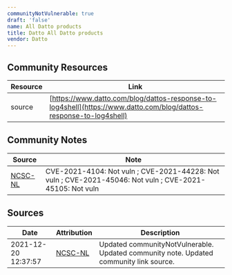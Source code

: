 ```yaml
---
communityNotVulnerable: true
draft: 'false'
name: All Datto products
title: Datto All Datto products
vendor: Datto
---
```



## Community Resources
| Resource | Link |
| --- | --- |
| source | [https://www.datto.com/blog/dattos-response-to-log4shell](https://www.datto.com/blog/dattos-response-to-log4shell) |

## Community Notes
| Source | Note |
| --- | --- |
| [NCSC-NL](https://github.com/NCSC-NL/log4shell/blob/main/software/README.md) | CVE-2021-4104: Not vuln ; CVE-2021-44228: Not vuln ; CVE-2021-45046: Not vuln ; CVE-2021-45105: Not vuln </ul> |

## Sources
| Date | Attribution | Description |
| --- | --- | --- |
| 2021-12-20 12:37:57 | [NCSC-NL](https://github.com/NCSC-NL/log4shell/blob/main/software/README.md) | Updated communityNotVulnerable. Updated community note. Updated community link source.  |
